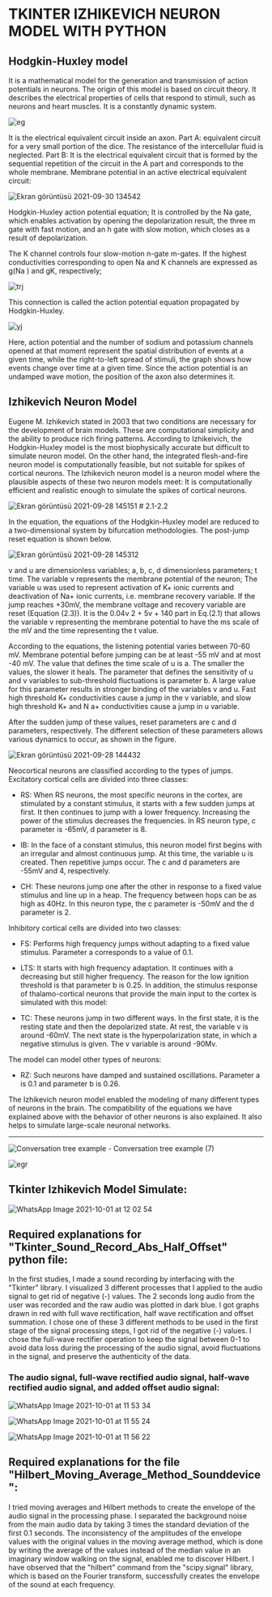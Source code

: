 # TKINTER IZHIKEVICH NEURON MODEL WITH PYTHON

## Hodgkin-Huxley model

It is a mathematical model for the generation and transmission of action potentials in neurons. The origin of this model is based on circuit theory. It describes the electrical properties of cells that respond to stimuli, such as neurons and heart muscles. It is a constantly dynamic system.

![eg](https://user-images.githubusercontent.com/73841520/135606000-9d9ce66b-fc74-44f1-b261-fa42e3832fee.png)

It is the electrical equivalent circuit inside an axon. Part A: equivalent circuit for a very small portion of the dice. The resistance of the intercellular fluid is neglected. Part B: It is the electrical equivalent circuit that is formed by the sequential repetition of the circuit in the A part and corresponds to the whole membrane. Membrane potential in an active electrical equivalent circuit:

![Ekran görüntüsü 2021-09-30 134542](https://user-images.githubusercontent.com/73841520/135606994-9b4e99ad-b867-45ba-a6fd-04c417bddd55.png)

Hodgkin-Huxley action potential equation;
It is controlled by the Na gate, which enables activation by opening the depolarization result, the three m gate with fast motion, and an h gate with slow motion, which closes as a result of depolarization.

The K channel controls four slow-motion n-gate m-gates. If the highest conductivities corresponding to open Na and K channels are expressed as g(Na ) and gK, respectively;

![trj](https://user-images.githubusercontent.com/73841520/135607738-5e2b3839-a9e1-4b98-a4cc-b381c008f317.png)

This connection is called the action potential equation propagated by Hodgkin-Huxley.

![yj](https://user-images.githubusercontent.com/73841520/135607746-ce6892d6-abc9-4901-907a-68dfb5985ce2.png)

Here, action potential and the number of sodium and potassium channels opened at that moment represent the spatial distribution of events at a given time, while the right-to-left spread of stimuli, the graph shows how events change over time at a given time. Since the action potential is an undamped wave motion, the position of the axon also determines it.

## Izhikevich Neuron Model

Eugene M. Izhikevich stated in 2003 that two conditions are necessary for the development of brain models. These are computational simplicity and the ability to produce rich firing patterns. According to Izhikeivich, the Hodgkin-Huxley model is the most biophysically accurate but difficult to simulate neuron model. On the other hand, the integrated flesh-and-fire neuron model is computationally feasible, but not suitable for spikes of cortical neurons. The Izhikevich neuron model is a neuron model where the plausible aspects of these two neuron models meet: It is computationally efficient and realistic enough to simulate the spikes of cortical neurons.

![Ekran görüntüsü 2021-09-28 145151](https://user-images.githubusercontent.com/73841520/135607018-2b9719cf-4564-40ab-a5dd-e082dce809db.png)  # 2.1-2.2

In the equation, the equations of the Hodgkin-Huxley model are reduced to a two-dimensional system by bifurcation methodologies. The post-jump reset equation is shown below.

![Ekran görüntüsü 2021-09-28 145312](https://user-images.githubusercontent.com/73841520/135607033-5c678a7b-13a4-437f-bbe9-af739b1f1461.png)

v and u are dimensionless variables; a, b, c, d dimensionless parameters; t time. The variable v represents the membrane potential of the neuron; The variable u was used to represent activation of K+ ionic currents and deactivation of Na+ ionic currents, i.e. membrane recovery variable. If the jump reaches +30mV, the membrane voltage and recovery variable are reset (Equation (2.3)). It is the 0.04v 2 + 5v + 140 part in Eq.(2.1) that allows the variable v representing the membrane potential to have the ms scale of the mV and the time representing the t value.

According to the equations, the listening potential varies between 70-60 mV. Membrane potential before jumping can be at least -55 mV and at most -40 mV. The value that defines the time scale of u is a. The smaller the values, the slower it heals. The parameter that defines the sensitivity of u and v variables to sub-threshold fluctuations is parameter b. A large value for this parameter results in stronger binding of the variables v and u. Fast high threshold K+ conductivities cause a jump in the v variable, and slow high threshold K+ and N a+ conductivities cause a jump in u variable.

After the sudden jump of these values, reset parameters are c and d parameters, respectively. The different selection of these parameters allows various dynamics to occur, as shown in the figure.

![Ekran görüntüsü 2021-09-28 144432](https://user-images.githubusercontent.com/73841520/135607003-338488ca-19b9-428d-8343-ea4e2650915b.png)

Neocortical neurons are classified according to the types of jumps. Excitatory cortical cells are divided into three classes:

* RS: When RS neurons, the most specific neurons in the cortex, are stimulated by a constant stimulus, it starts with a few sudden jumps at first. It then continues to jump with a lower frequency. Increasing the power of the stimulus decreases the frequencies. In RS neuron type, c parameter is -65mV, d parameter is 8.

* IB: In the face of a constant stimulus, this neuron model first begins with an irregular and almost continuous jump. At this time, the variable u is created. Then repetitive jumps occur. The c and d parameters are -55mV and 4, respectively.

* CH: These neurons jump one after the other in response to a fixed value stimulus and line up in a heap. The frequency between hops can be as high as 40Hz. In this neuron type, the c parameter is -50mV and the d parameter is 2.

Inhibitory cortical cells are divided into two classes:

* FS: Performs high frequency jumps without adapting to a fixed value stimulus. Parameter a corresponds to a value of 0.1.

* LTS: It starts with high frequency adaptation. It continues with a decreasing but still higher frequency. The reason for the low ignition threshold is that parameter b is 0.25.
In addition, the stimulus response of thalamo-cortical neurons that provide the main input to the cortex is simulated with this model:

* TC: These neurons jump in two different ways. In the first state, it is the resting state and then the depolarized state. At rest, the variable v is around -60mV. The next state is the hyperpolarization state, in which a negative stimulus is given. The v variable is around -90Mv.

The model can model other types of neurons:

* RZ: Such neurons have damped and sustained oscillations. Parameter a is 0.1 and parameter b is 0.26.

The Izhikevich neuron model enabled the modeling of many different types of neurons in the brain. The compatibility of the equations we have explained above with the behavior of other neurons is also explained. It also helps to simulate large-scale neuronal networks.

----------------------------------------------------------------------------------------------------------------------------------------------------------------
![Conversation tree example - Conversation tree example (7)](https://user-images.githubusercontent.com/73841520/135609391-200eab0e-2a8a-4339-8290-22eef80dfdda.png)

![egr](https://user-images.githubusercontent.com/73841520/135608976-bbb9203d-5642-473b-b94f-f5b7485b0374.png)

## Tkinter Izhikevich Model Simulate:

![WhatsApp Image 2021-10-01 at 12 02 54](https://user-images.githubusercontent.com/73841520/135610467-f0a04236-11ba-4376-b076-05af024363c4.jpeg)


## Required explanations for "Tkinter_Sound_Record_Abs_Half_Offset" python file: 

In the first studies, I made a sound recording by interfacing with the "Tkinter" library. I visualized 3 different processes that I applied to the audio signal to get rid of negative (-) values. The 2 seconds long audio from the user was recorded and the raw audio was plotted in dark blue. I got graphs drawn in red with full wave rectification, half wave rectification and offset summation.
I chose one of these 3 different methods to be used in the first stage of the signal processing steps, I got rid of the negative (-) values. I chose the full-wave rectifier operation to keep the signal between 0-1 to avoid data loss during the processing of the audio signal, avoid fluctuations in the signal, and preserve the authenticity of the data.

### The audio signal, full-wave rectified audio signal, half-wave rectified audio signal, and added offset audio signal:

![WhatsApp Image 2021-10-01 at 11 53 34](https://user-images.githubusercontent.com/73841520/135610021-a97a3c5d-2b1c-43aa-b18d-f95c65f3f230.jpeg)

![WhatsApp Image 2021-10-01 at 11 55 24](https://user-images.githubusercontent.com/73841520/135610017-a67015ba-3e76-4850-b36d-9e65f0c19181.jpeg)

![WhatsApp Image 2021-10-01 at 11 56 22](https://user-images.githubusercontent.com/73841520/135610010-d0e71316-3f16-45d5-b7c9-af036056bd3a.jpeg)

## Required explanations for the file "Hilbert_Moving_Average_Method_Sounddevice":

I tried moving averages and Hilbert methods to create the envelope of the audio signal in the processing phase. I separated the background noise from the main audio data by taking 3 times the standard deviation of the first 0.1 seconds.
The inconsistency of the amplitudes of the envelope values with the original values in the moving average method, which is done by writing the average of the values instead of the median value in an imaginary window walking on the signal, enabled me to discover Hilbert.
I have observed that the "hilbert" command from the "scipy.signal" library, which is based on the Fourier transform, successfully creates the envelope of the sound at each frequency.

